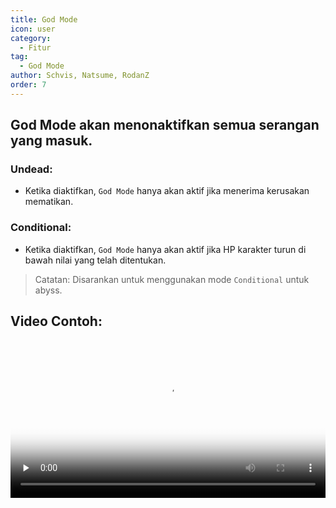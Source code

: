 ```yaml
---
title: God Mode
icon: user
category:
  - Fitur
tag:
  - God Mode
author: Schvis, Natsume, RodanZ
order: 7
---
```


## God Mode akan menonaktifkan semua serangan yang masuk.
### Undead:
- Ketika diaktifkan, `God Mode` hanya akan aktif jika menerima kerusakan mematikan.
### Conditional:
- Ketika diaktifkan, `God Mode` hanya akan aktif jika HP karakter turun di bawah nilai yang telah ditentukan.
> Catatan: Disarankan untuk menggunakan mode `Conditional` untuk abyss.

## Video Contoh:

<video controls preload="none" width="100%" poster="https://nextcloud.atruicardona.xyz/s/Hg5y3FxN7gmR6HE/preview"><source src="https://nextcloud.atruicardona.xyz/s/Hg5y3FxN7gmR6HE/download" type="video/mp4"></video>